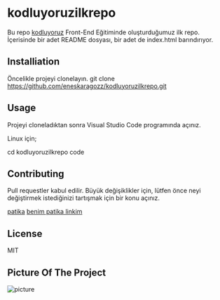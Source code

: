 # kodluyoruzilkrepo
Bu repo [kodluyoruz](www.kodluyoruz.org)  Front-End Eğitiminde oluşturduğumuz ilk repo. İçerisinde bir adet README dosyası, bir adet de index.html barındırıyor.
## Installiation
Öncelikle projeyi clonelayın.
git clone https://github.com/eneskaragozz/kodluyoruzilkrepo.git
## Usage
Projeyi cloneladıktan sonra Visual Studio Code programında açınız.

Linux için;

cd kodluyoruzilkrepo
code

## Contributing

Pull requestler kabul edilir. Büyük değişiklikler için, lütfen önce neyi değiştirmek istediğinizi tartışmak için bir konu açınız.

[patika](https://www.patika.dev/tr)
[benim patika linkim](https://app.patika.dev/eneskaragoz)

## License

MIT

## Picture Of The Project
![picture](https://disk.yandex.com.tr/i/VMzN-H99Sm0OiA)
